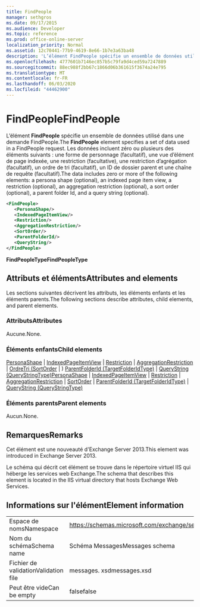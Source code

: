 ```yaml
---
title: FindPeople
manager: sethgros
ms.date: 09/17/2015
ms.audience: Developer
ms.topic: reference
ms.prod: office-online-server
localization_priority: Normal
ms.assetid: 12c70441-77b9-4619-8e66-1b7e3a63ba48
description: 'L’élément FindPeople spécifie un ensemble de données utilisé dans une demande FindPeople. Les données incluent zéro ou plusieurs des éléments suivants : une forme de personnage (facultatif), une vue d’élément de page indexée, une restriction (facultative), une restriction d’agrégation (facultatif), un ordre de tri (facultatif), un ID de dossier parent et une chaîne de requête (facultatif).'
ms.openlocfilehash: 4777601b7146ec857b5c79fa9d4ced59a7247889
ms.sourcegitcommit: 88ec988f2bb67c1866d06b361615f3674a24e795
ms.translationtype: MT
ms.contentlocale: fr-FR
ms.lasthandoff: 06/03/2020
ms.locfileid: "44462900"
---
```

# <a name="findpeople"></a><span data-ttu-id="ff6d2-104">FindPeople</span><span class="sxs-lookup"><span data-stu-id="ff6d2-104">FindPeople</span></span>

<span data-ttu-id="ff6d2-105">L’élément **FindPeople** spécifie un ensemble de données utilisé dans une demande FindPeople.</span><span class="sxs-lookup"><span data-stu-id="ff6d2-105">The **FindPeople** element specifies a set of data used in a FindPeople request.</span></span> <span data-ttu-id="ff6d2-106">Les données incluent zéro ou plusieurs des éléments suivants : une forme de personnage (facultatif), une vue d’élément de page indexée, une restriction (facultative), une restriction d’agrégation (facultatif), un ordre de tri (facultatif), un ID de dossier parent et une chaîne de requête (facultatif).</span><span class="sxs-lookup"><span data-stu-id="ff6d2-106">The data includes zero or more of the following elements: a persona shape (optional), an indexed page item view, a restriction (optional), an aggregation restriction (optional), a sort order (optional), a parent folder Id, and a query string (optional).</span></span> 
  
```XML
<FindPeople>
   <PersonaShape/>
   <IndexedPageItemView/>
   <Restriction/>
   <AggregationRestriction/>
   <SortOrder/>
   <ParentFolderId/>
   <QueryString/>
</FindPeople>
```

 <span data-ttu-id="ff6d2-107">**FindPeopleType**</span><span class="sxs-lookup"><span data-stu-id="ff6d2-107">**FindPeopleType**</span></span>
## <a name="attributes-and-elements"></a><span data-ttu-id="ff6d2-108">Attributs et éléments</span><span class="sxs-lookup"><span data-stu-id="ff6d2-108">Attributes and elements</span></span>

<span data-ttu-id="ff6d2-109">Les sections suivantes décrivent les attributs, les éléments enfants et les éléments parents.</span><span class="sxs-lookup"><span data-stu-id="ff6d2-109">The following sections describe attributes, child elements, and parent elements.</span></span>
  
### <a name="attributes"></a><span data-ttu-id="ff6d2-110">Attributs</span><span class="sxs-lookup"><span data-stu-id="ff6d2-110">Attributes</span></span>

<span data-ttu-id="ff6d2-111">Aucune.</span><span class="sxs-lookup"><span data-stu-id="ff6d2-111">None.</span></span>
  
### <a name="child-elements"></a><span data-ttu-id="ff6d2-112">Éléments enfants</span><span class="sxs-lookup"><span data-stu-id="ff6d2-112">Child elements</span></span>

<span data-ttu-id="ff6d2-113">[PersonaShape](personashape.md)  |  [IndexedPageItemView](indexedpageitemview.md)  |  [Restriction](restriction.md)  |  [AggregationRestriction](aggregationrestriction.md)  |  [OrdreTri (SortOrder](sortorder.md)  |  ) [ParentFolderId (TargetFolderIdType)](parentfolderid-targetfolderidtype.md)  |  [QueryString (QueryStringType)](querystring-querystringtype.md)</span><span class="sxs-lookup"><span data-stu-id="ff6d2-113">[PersonaShape](personashape.md) | [IndexedPageItemView](indexedpageitemview.md) | [Restriction](restriction.md) | [AggregationRestriction](aggregationrestriction.md) | [SortOrder](sortorder.md) | [ParentFolderId (TargetFolderIdType)](parentfolderid-targetfolderidtype.md) | [QueryString (QueryStringType)](querystring-querystringtype.md)</span></span>
  
### <a name="parent-elements"></a><span data-ttu-id="ff6d2-114">Éléments parents</span><span class="sxs-lookup"><span data-stu-id="ff6d2-114">Parent elements</span></span>

<span data-ttu-id="ff6d2-115">Aucun.</span><span class="sxs-lookup"><span data-stu-id="ff6d2-115">None.</span></span>
  
## <a name="remarks"></a><span data-ttu-id="ff6d2-116">Remarques</span><span class="sxs-lookup"><span data-stu-id="ff6d2-116">Remarks</span></span>

<span data-ttu-id="ff6d2-117">Cet élément est une nouveauté d'Exchange Server 2013.</span><span class="sxs-lookup"><span data-stu-id="ff6d2-117">This element was introduced in Exchange Server 2013.</span></span>
  
<span data-ttu-id="ff6d2-118">Le schéma qui décrit cet élément se trouve dans le répertoire virtuel IIS qui héberge les services web Exchange.</span><span class="sxs-lookup"><span data-stu-id="ff6d2-118">The schema that describes this element is located in the IIS virtual directory that hosts Exchange Web Services.</span></span>
  
## <a name="element-information"></a><span data-ttu-id="ff6d2-119">Informations sur l'élément</span><span class="sxs-lookup"><span data-stu-id="ff6d2-119">Element information</span></span>

|||
|:-----|:-----|
|<span data-ttu-id="ff6d2-120">Espace de noms</span><span class="sxs-lookup"><span data-stu-id="ff6d2-120">Namespace</span></span>  <br/> |https://schemas.microsoft.com/exchange/services/2006/messages  <br/> |
|<span data-ttu-id="ff6d2-121">Nom du schéma</span><span class="sxs-lookup"><span data-stu-id="ff6d2-121">Schema name</span></span>  <br/> |<span data-ttu-id="ff6d2-122">Schéma Messages</span><span class="sxs-lookup"><span data-stu-id="ff6d2-122">Messages schema</span></span>  <br/> |
|<span data-ttu-id="ff6d2-123">Fichier de validation</span><span class="sxs-lookup"><span data-stu-id="ff6d2-123">Validation file</span></span>  <br/> |<span data-ttu-id="ff6d2-124">messages. xsd</span><span class="sxs-lookup"><span data-stu-id="ff6d2-124">messages.xsd</span></span>  <br/> |
|<span data-ttu-id="ff6d2-125">Peut être vide</span><span class="sxs-lookup"><span data-stu-id="ff6d2-125">Can be empty</span></span>  <br/> |<span data-ttu-id="ff6d2-126">false</span><span class="sxs-lookup"><span data-stu-id="ff6d2-126">false</span></span>  <br/> |
   

